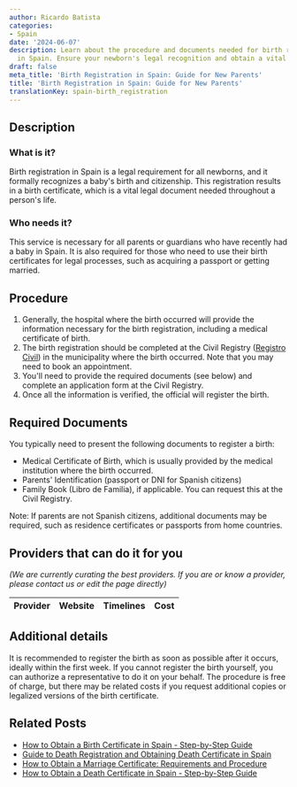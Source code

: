 ```yaml
---
author: Ricardo Batista
categories:
- Spain
date: '2024-06-07'
description: Learn about the procedure and documents needed for birth registration
  in Spain. Ensure your newborn's legal recognition and obtain a vital birth certificate.
draft: false
meta_title: 'Birth Registration in Spain: Guide for New Parents'
title: 'Birth Registration in Spain: Guide for New Parents'
translationKey: spain-birth_registration
---
```


## Description
### What is it?
Birth registration in Spain is a legal requirement for all newborns, and it formally recognizes a baby's birth and citizenship. This registration results in a birth certificate, which is a vital legal document needed throughout a person's life.

### Who needs it?
This service is necessary for all parents or guardians who have recently had a baby in Spain. It is also required for those who need to use their birth certificates for legal processes, such as acquiring a passport or getting married.

## Procedure

1. Generally, the hospital where the birth occurred will provide the information necessary for the birth registration, including a medical certificate of birth.
2. The birth registration should be completed at the Civil Registry ([Registro Civil](https://www.mjusticia.gob.es/BUSCADOR/registrocivil/Index.htm)) in the municipality where the birth occurred. Note that you may need to book an appointment.
3. You'll need to provide the required documents (see below) and complete an application form at the Civil Registry.
4. Once all the information is verified, the official will register the birth. 

## Required Documents

You typically need to present the following documents to register a birth:

- Medical Certificate of Birth, which is usually provided by the medical institution where the birth occurred.
- Parents' Identification (passport or DNI for Spanish citizens)
- Family Book (Libro de Familia), if applicable. You can request this at the Civil Registry.

Note: If parents are not Spanish citizens, additional documents may be required, such as residence certificates or passports from home countries.

## Providers that can do it for you

_(We are currently curating the best providers. If you are or know a provider, please contact us or edit the page directly)_

| Provider        |     Website     |     Timelines    |       Cost      |
| :-------------: | :-------------: |  :-------------: | :-------------: |

## Additional details
It is recommended to register the birth as soon as possible after it occurs, ideally within the first week. If you cannot register the birth yourself, you can authorize a representative to do it on your behalf. The procedure is free of charge, but there may be related costs if you request additional copies or legalized versions of the birth certificate.

## Related Posts

- [How to Obtain a Birth Certificate in Spain - Step-by-Step Guide](https://tramitit.com/guides/spain/birth_certificate/)
- [Guide to Death Registration and Obtaining Death Certificate in Spain](https://tramitit.com/guides/spain/death_registration/)
- [How to Obtain a Marriage Certificate: Requirements and Procedure](https://tramitit.com/guides/spain/marriage_certificate/)
- [How to Obtain a Death Certificate in Spain - Step-by-Step Guide](https://tramitit.com/guides/spain/death_certificate/)